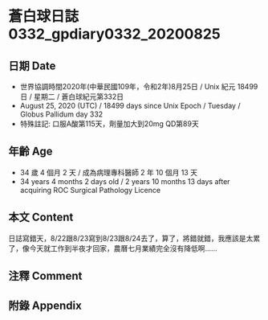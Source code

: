 [_metadata_:encoding]: - "utf-8"
[_metadata_:language]: - "zh-Hant-TW"
[_metadata_:fileformat]: - "markdown"
[_metadata_:MIME_type]: - "text/plain"
[_metadata_:markdown_version]: - "commonmark version 0.29"
[_metadata_:markdown_spec]: - "https://spec.commonmark.org/0.29/"

# 蒼白球日誌0332_gpdiary0332_20200825 #

## 日期 Date ##

* 世界協調時間2020年(中華民國109年，令和2年)8月25日 / Unix 紀元 18499 日 / 星期二 / 蒼白球紀元第332日
* August 25, 2020 (UTC) / 18499 days since Unix Epoch / Tuesday / Globus Pallidum day 332
* 特殊註記: 口服A酸第115天，劑量加大到20mg QD第89天

## 年齡 Age ##

* 34 歲 4 個月 2 天 / 成為病理專科醫師 2 年 10 個月 13 天
* 34 years 4 months 2 days old / 2 years 10 months 13 days after acquiring ROC Surgical Pathology Licence

## 本文 Content ##

日誌寫錯天，8/22跟8/23寫到8/23跟8/24去了，算了，將錯就錯，我應該是太累了，像今天就工作到半夜才回家，農曆七月業績完全沒有降低啊......

## 注釋 Comment ##


## 附錄 Appendix ##

